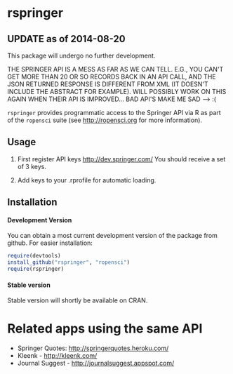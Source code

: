 # rspringer #


## UPDATE as of 2014-08-20

This package will undergo no further development.

THE SPRINGER API IS A MESS AS FAR AS WE CAN TELL. E.G., YOU CAN'T GET MORE THAN 20 OR SO RECORDS BACK IN AN API CALL, AND THE JSON RETURNED RESPONSE IS DIFFERENT FROM XML (IT DOESN'T INCLUDE THE ABSTRACT FOR EXAMPLE). WILL POSSIBLY WORK ON THIS AGAIN WHEN THEIR API IS IMPROVED... BAD API'S MAKE ME SAD --> :(



`rspringer` provides programmatic access to the Springer API via R as part of the `ropensci` suite (see http://ropensci.org for more information).

## Usage

1. First register API keys
http://dev.springer.com/
You should receive a set of 3 keys.

2. Add keys to your .rprofile for automatic loading.

## Installation


#### Development Version
You can obtain a most current development version of the package from github. For easier installation:

```R
require(devtools)
install_github("rspringer", "ropensci")
require(rspringer)
```

#### Stable version
Stable version will shortly be available on CRAN.


# Related apps using the same API
+ Springer Quotes: http://springerquotes.heroku.com/
+ Kleenk - http://kleenk.com/
+ Journal Suggest - http://journalsuggest.appspot.com/

